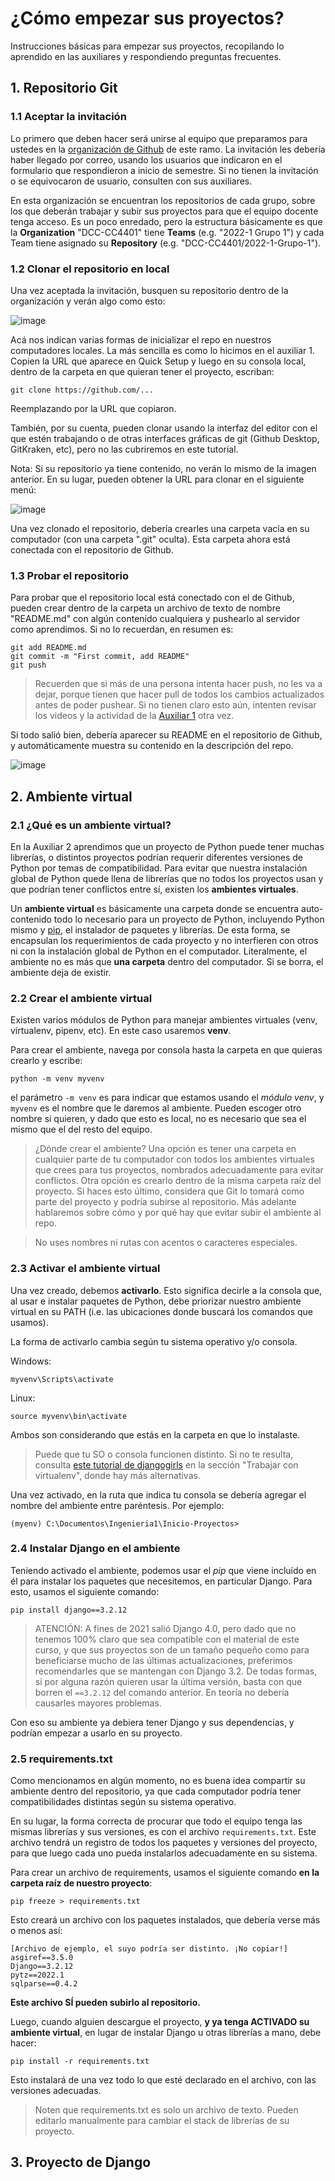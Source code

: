 # ¿Cómo empezar sus proyectos?
Instrucciones básicas para empezar sus proyectos, recopilando lo aprendido en las auxiliares y respondiendo preguntas frecuentes.

## 1. Repositorio Git
### 1.1 Aceptar la invitación
Lo primero que deben hacer será unirse al equipo que preparamos para ustedes en la [organización de Github](https://github.com/DCC-CC4401) de este ramo. La invitación les debería haber llegado por correo, usando los usuarios que indicaron en el formulario que respondieron a inicio de semestre. Si no tienen la invitación o se equivocaron de usuario, consulten con sus auxiliares.

En esta organización se encuentran los repositorios de cada grupo, sobre los que deberán trabajar y subir sus proyectos para que el equipo docente tenga acceso. Es un poco enredado, pero la estructura básicamente es que la **Organization** "DCC-CC4401" tiene **Teams** (e.g. "2022-1 Grupo 1") y cada Team tiene asignado su **Repository** (e.g. "DCC-CC4401/2022-1-Grupo-1").

### 1.2 Clonar el repositorio en local
Una vez aceptada la invitación, busquen su repositorio dentro de la organización y verán algo como esto:

![image](https://user-images.githubusercontent.com/22943973/162325845-5f77eda2-c8a3-4709-8776-370139e5ff94.png)

Acá nos indican varias formas de inicializar el repo en nuestros computadores locales. La más sencilla es como lo hicimos en el auxiliar 1. Copien la URL que aparece en Quick Setup y luego en su consola local, dentro de la carpeta en que quieran tener el proyecto, escriban:
```
git clone https://github.com/...
```
Reemplazando por la URL que copiaron.

También, por su cuenta, pueden clonar usando la interfaz del editor con el que estén trabajando o de otras interfaces gráficas de git (Github Desktop, GitKraken, etc), pero no las cubriremos en este tutorial.

Nota: Si su repositorio ya tiene contenido, no verán lo mismo de la imagen anterior. En su lugar, pueden obtener la URL para clonar en el siguiente menú:

![image](https://user-images.githubusercontent.com/22943973/162326025-3d9077b4-fac7-467b-847e-f993e8ac848c.png)

Una vez clonado el repositorio, debería crearles una carpeta vacía en su computador (con una carpeta ".git" oculta). Esta carpeta ahora está conectada con el repositorio de Github.
### 1.3 Probar el repositorio

 Para probar que el repositorio local está conectado con el de Github, pueden crear dentro de la carpeta un archivo de texto de nombre "README.md" con algún contenido cualquiera y pushearlo al servidor como aprendimos. Si no lo recuerdan, en resumen es:
```
git add README.md
git commit -m "First commit, add README"
git push
```

> Recuerden que si más de una persona intenta hacer push, no les va a dejar, porque tienen que hacer pull de todos los cambios actualizados antes de poder pushear. Si no tienen claro esto aún, intenten revisar los videos y la actividad de la [Auxiliar 1](https://github.com/Aux-Ing-1/Auxiliar1-GIT) otra vez.

Si todo salió bien, debería aparecer su README en el repositorio de Github, y automáticamente muestra su contenido en la descripción del repo.

![image](https://user-images.githubusercontent.com/22943973/162326079-925b7d80-34de-4b5b-8332-090a28f5b625.png)

## 2. Ambiente virtual
### 2.1 ¿Qué es un ambiente virtual?
En la Auxiliar 2 aprendimos que un proyecto de Python puede tener muchas librerías, o distintos proyectos podrían requerir diferentes versiones de Python por temas de compatibilidad. Para evitar que nuestra instalación global de Python quede llena de librerías que no todos los proyectos usan y que podrían tener conflictos entre sí, existen los **ambientes virtuales**.

Un **ambiente virtual** es básicamente una carpeta donde se encuentra auto-contenido todo lo necesario para un proyecto de Python, incluyendo Python mismo y [pip](https://pypi.org/project/pip/), el instalador de paquetes y librerías. De esta forma, se encapsulan los requerimientos de cada proyecto y no interfieren con otros ni con la instalación global de Python en el computador. Literalmente, el ambiente no es más que **una carpeta** dentro del computador. Si se borra, el ambiente deja de existir.

### 2.2 Crear el ambiente virtual
Existen varios módulos de Python para manejar ambientes virtuales (venv, virtualenv, pipenv, etc). En este caso usaremos **venv**.

Para crear el ambiente, navega por consola hasta la carpeta en que quieras crearlo y escribe:
```
python -m venv myvenv
```
el parámetro `-m venv` es para indicar que estamos usando el _módulo venv_, y `myvenv` es el nombre que le daremos al ambiente. Pueden escoger otro nombre si quieren, y dado que esto es local, no es necesario que sea el mismo que el del resto del equipo.

> ¿Dónde crear el ambiente? Una opción es tener una carpeta en cualquier parte de tu computador con todos los ambientes virtuales que crees para tus proyectos, nombrados adecuadamente para evitar conflictos. Otra opción es crearlo dentro de la misma carpeta raíz del proyecto. Si haces esto último, considera que Git lo tomará como parte del proyecto y podría subirse al repositorio. Más adelante hablaremos sobre cómo y por qué hay que evitar subir el ambiente al repo.

> No uses nombres ni rutas con acentos o caracteres especiales.

### 2.3 Activar el ambiente virtual
Una vez creado, debemos **activarlo**. Esto significa decirle a la consola que, al usar e instalar paquetes de Python, debe priorizar nuestro ambiente virtual en su PATH (i.e. las ubicaciones donde buscará los comandos que usamos).

La forma de activarlo cambia según tu sistema operativo y/o consola.

Windows:
```
myvenv\Scripts\activate
```
Linux:
```
source myvenv\bin\activate
```
Ambos son considerando que estás en la carpeta en que lo instalaste.
> Puede que tu SO o consola funcionen distinto. Si no te resulta, consulta [este tutorial de djangogirls](https://tutorial.djangogirls.org/es/django_installation/#trabajar-con-virtualenv) en la sección "Trabajar con virtualenv", donde hay más alternativas.

Una vez activado, en la ruta que indica tu consola se debería agregar el nombre del ambiente entre paréntesis. Por ejemplo:
```
(myenv) C:\Documentos\Ingenieria1\Inicio-Proyectos>
```

### 2.4 Instalar Django en el ambiente
Teniendo activado el ambiente, podemos usar el _pip_ que viene incluído en él para instalar los paquetes que necesitemos, en particular Django. Para esto, usamos el siguiente comando:
```
pip install django==3.2.12
```
> ATENCIÓN: A fines de 2021 salió Django 4.0, pero dado que no tenemos 100% claro que sea compatible con el material de este curso, y que sus proyectos son de un tamaño pequeño como para beneficiarse mucho de las últimas actualizaciones, preferimos recomendarles que se mantengan con Django 3.2. De todas formas, si por alguna razón quieren usar la última versión, basta con que borren el `==3.2.12` del comando anterior. En teoría no debería causarles mayores problemas.

Con eso su ambiente ya debiera tener Django y sus dependencias, y podrían empezar a usarlo en su proyecto.
### 2.5 requirements.txt
Como mencionamos en algún momento, no es buena idea compartir su ambiente dentro del repositorio, ya que cada computador podría tener compatibilidades distintas según su sistema operativo.

En su lugar, la forma correcta de procurar que todo el equipo tenga las mismas librerías y sus versiones, es con el archivo `requirements.txt`. Este archivo tendrá un registro de todos los paquetes y versiones del proyecto, para que luego cada uno pueda instalarlos adecuadamente en su sistema.

Para crear un archivo de requirements, usamos el siguiente comando **en la carpeta raíz de nuestro proyecto**:
```
pip freeze > requirements.txt
```
Esto creará un archivo con los paquetes instalados, que debería verse más o menos así:
```
[Archivo de ejemplo, el suyo podría ser distinto. ¡No copiar!]
asgiref==3.5.0
Django==3.2.12
pytz==2022.1
sqlparse==0.4.2
```
**Este archivo SÍ pueden subirlo al repositorio.**

Luego, cuando alguien descargue el proyecto, **y ya tenga ACTIVADO su ambiente virtual**, en lugar de instalar Django u otras librerías a mano, debe hacer:
```
pip install -r requirements.txt
```
Esto instalará de una vez todo lo que esté declarado en el archivo, con las versiones adecuadas.

> Noten que requirements.txt es solo un archivo de texto. Pueden editarlo manualmente para cambiar el stack de librerías de su proyecto.

## 3. Proyecto de Django